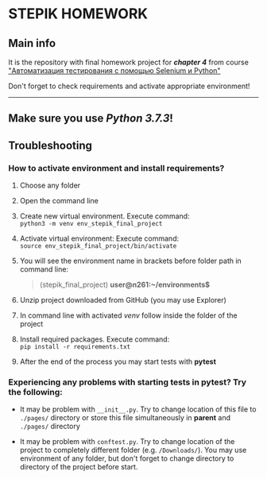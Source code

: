 # STEPIK HOMEWORK

## Main info

It is the repository with final homework project for **_chapter 4_** from course ["Автоматизация тестирования с помощью Selenium и Python"](https://stepik.org/course/575)

Don't forget to check requirements and activate appropriate environment!


----
Make sure you use _Python 3.7.3_!
----
## Troubleshooting
### How to activate environment and install requirements?

1. Choose any folder
2. Open the command line
3. Create new virtual environment. Execute command:<br />`python3 -m venv env_stepik_final_project`
4. Activate virtual environment: Execute command:<br />`source env_stepik_final_project/bin/activate`
5. You will see the environment name in brackets before folder path in command line:

    > (stepik_final_project) **user@n261:~/environments$** 

6. Unzip project downloaded from GitHub (you may use Explorer)
7. In command line with activated _venv_ follow inside the folder of the project
8. Install required packages. Execute command:<br />`pip install -r requirements.txt`
9. After the end of the process you may start tests with **pytest**

### Experiencing any problems with starting tests in pytest? Try the following:

* It may be problem with `__init__.py`.
Try to change location of this file to `./pages/` directory or store this file simultaneously in **parent** and `./pages/` directory

* It may be problem with `conftest.py`.
Try to change location of the project to completely different folder (e.g. `/Downloads/`). You may use environment of any folder, but don't forget to change directory to directory of the project before start. 
